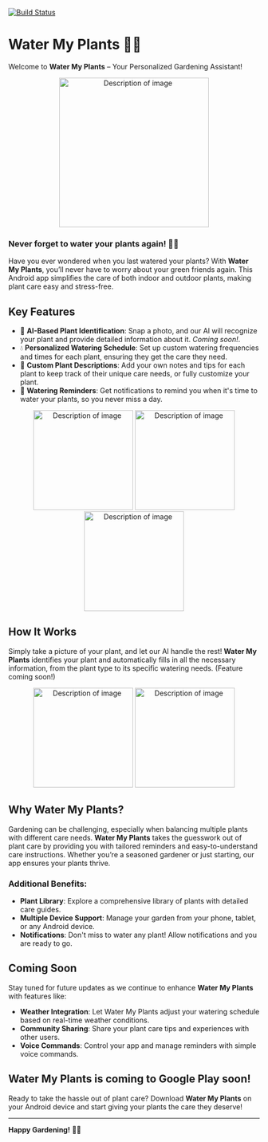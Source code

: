[![Build Status](https://app.bitrise.io/app/78d394be-8310-47be-b9d7-e29d2379ce2d/status.svg?token=QU9GsRJeahGrx8bePgHwfg&branch=0.1.0/release)](https://app.bitrise.io/app/78d394be-8310-47be-b9d7-e29d2379ce2d)

# Water My Plants 🌿📱

Welcome to **Water My Plants** – Your Personalized Gardening Assistant! 

<p align="center">
  <img src="https://github.com/user-attachments/assets/15418099-75d2-4d79-aec4-55ac233f7f28" alt="Description of image" width="300"/>
</p>

### Never forget to water your plants again! 🌺💧

Have you ever wondered when you last watered your plants? With **Water My Plants**, you’ll never have to worry about your green friends again. This Android app simplifies the care of both indoor and outdoor plants, making plant care easy and stress-free.

## Key Features

- 🌱 **AI-Based Plant Identification**: Snap a photo, and our AI will recognize your plant and provide detailed information about it. _Coming soon!_.
- 💧 **Personalized Watering Schedule**: Set up custom watering frequencies and times for each plant, ensuring they get the care they need.
- 📝 **Custom Plant Descriptions**: Add your own notes and tips for each plant to keep track of their unique care needs, or fully customize your plant.
- 🔔 **Watering Reminders**: Get notifications to remind you when it's time to water your plants, so you never miss a day.

<p align="center">
    <img src="https://github.com/user-attachments/assets/9b560333-9ce6-416d-b415-578a3c448a3f" alt="Description of image" width="200"/>
    <img src="https://github.com/user-attachments/assets/2c073be8-3ef7-47f4-8f0c-12b719a9bc39" alt="Description of image" width="200"/>
    <img src="https://github.com/user-attachments/assets/4d09c067-ad2b-42e5-8ffe-64427a10abdf" alt="Description of image" width="200"/>
</p>

## How It Works

Simply take a picture of your plant, and let our AI handle the rest! **Water My Plants** identifies your plant and automatically fills in all the necessary information, from the plant type to its specific watering needs. (Feature coming soon!)

<p align="center">
  <img src="https://github.com/user-attachments/assets/aafd6128-7cd6-4914-8e33-c1539c940b31" alt="Description of image" width="200"/>
  <img src="https://github.com/user-attachments/assets/da7ea70f-9951-425a-bc1c-e822a5c433d0" alt="Description of image" width="200"/>
</p>

## Why Water My Plants?

Gardening can be challenging, especially when balancing multiple plants with different care needs. **Water My Plants** takes the guesswork out of plant care by providing you with tailored reminders and easy-to-understand care instructions. Whether you’re a seasoned gardener or just starting, our app ensures your plants thrive.

### Additional Benefits:

- **Plant Library**: Explore a comprehensive library of plants with detailed care guides.
- **Multiple Device Support**: Manage your garden from your phone, tablet, or any Android device.
- **Notifications**: Don't miss to water any plant! Allow notifications and you are ready to go.

## Coming Soon

Stay tuned for future updates as we continue to enhance **Water My Plants** with features like:

- **Weather Integration**: Let Water My Plants adjust your watering schedule based on real-time weather conditions.
- **Community Sharing**: Share your plant care tips and experiences with other users.
- **Voice Commands**: Control your app and manage reminders with simple voice commands.

## Water My Plants is coming to Google Play soon!

Ready to take the hassle out of plant care? Download **Water My Plants** on your Android device and start giving your plants the care they deserve!

---

**Happy Gardening!** 🌿📲
